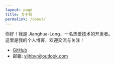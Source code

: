 ```yaml
---
layout: page
title: 关于我
permalink: /about/
---
```


你好！我是 Jianghua-Long，一名热爱技术的开发者。  
这里是我的个人博客，欢迎交流与关注！

- [GitHub](https://github.com/Jianghua-Long)
- 邮箱: yljhbyr@outlook.com
